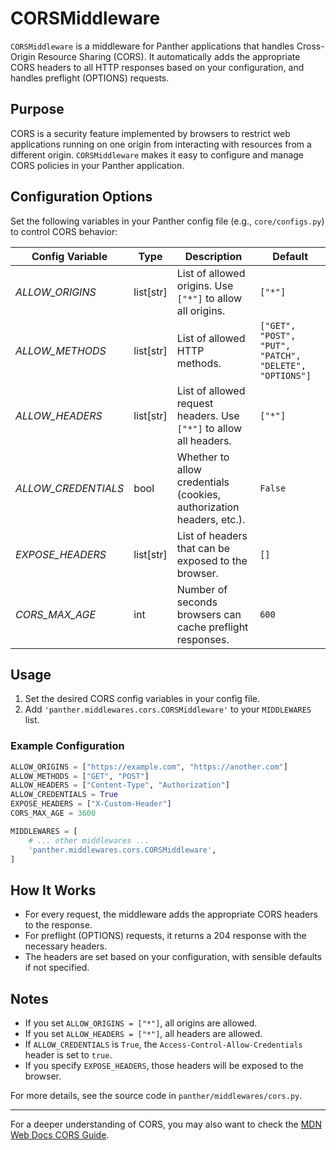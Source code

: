# CORSMiddleware

`CORSMiddleware` is a middleware for Panther applications that handles Cross-Origin Resource Sharing (CORS). It
automatically adds the appropriate CORS headers to all HTTP responses based on your configuration, and handles
preflight (OPTIONS) requests.

## Purpose

CORS is a security feature implemented by browsers to restrict web applications running on one origin from interacting
with resources from a different origin. `CORSMiddleware` makes it easy to configure and manage CORS policies in your
Panther application.

## Configuration Options

Set the following variables in your Panther config file (e.g., `core/configs.py`) to control CORS behavior:

| Config Variable     | Type      | Description                                                          | Default                                                |
|---------------------|-----------|----------------------------------------------------------------------|--------------------------------------------------------|
| _ALLOW_ORIGINS_     | list[str] | List of allowed origins. Use `["*"]` to allow all origins.           | `["*"]`                                                |
| _ALLOW_METHODS_     | list[str] | List of allowed HTTP methods.                                        | `["GET", "POST", "PUT", "PATCH", "DELETE", "OPTIONS"]` |
| _ALLOW_HEADERS_     | list[str] | List of allowed request headers. Use `["*"]` to allow all headers.   | `["*"]`                                                |
| _ALLOW_CREDENTIALS_ | bool      | Whether to allow credentials (cookies, authorization headers, etc.). | `False`                                                |
| _EXPOSE_HEADERS_    | list[str] | List of headers that can be exposed to the browser.                  | `[]`                                                   |
| _CORS_MAX_AGE_      | int       | Number of seconds browsers can cache preflight responses.            | `600`                                                  |

## Usage

1. Set the desired CORS config variables in your config file.
2. Add `'panther.middlewares.cors.CORSMiddleware'` to your `MIDDLEWARES` list.

### Example Configuration

```python title="e.g. core/configs.py"
ALLOW_ORIGINS = ["https://example.com", "https://another.com"]
ALLOW_METHODS = ["GET", "POST"]
ALLOW_HEADERS = ["Content-Type", "Authorization"]
ALLOW_CREDENTIALS = True
EXPOSE_HEADERS = ["X-Custom-Header"]
CORS_MAX_AGE = 3600

MIDDLEWARES = [
    # ... other middlewares ...
    'panther.middlewares.cors.CORSMiddleware',
]
```

## How It Works

- For every request, the middleware adds the appropriate CORS headers to the response.
- For preflight (OPTIONS) requests, it returns a 204 response with the necessary headers.
- The headers are set based on your configuration, with sensible defaults if not specified.

## Notes

- If you set `ALLOW_ORIGINS = ["*"]`, all origins are allowed.
- If you set `ALLOW_HEADERS = ["*"]`, all headers are allowed.
- If `ALLOW_CREDENTIALS` is `True`, the `Access-Control-Allow-Credentials` header is set to `true`.
- If you specify `EXPOSE_HEADERS`, those headers will be exposed to the browser.

For more details, see the source code in `panther/middlewares/cors.py`.

---

For a deeper understanding of CORS, you may also want to check
the [MDN Web Docs CORS Guide](https://developer.mozilla.org/en-US/docs/Web/HTTP/Guides/CORS).
